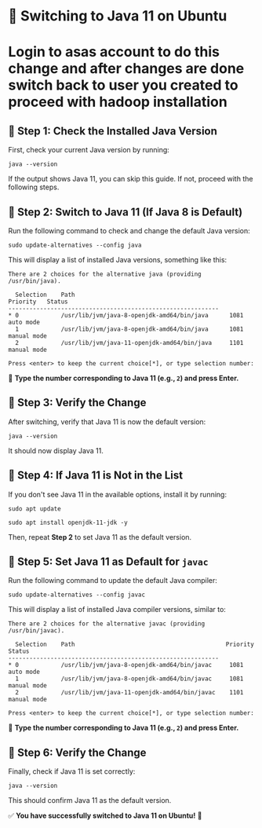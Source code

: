 # 📌 Switching to Java 11 on Ubuntu
# Login to asas account to do this change and after changes are done switch back to user you created to proceed with hadoop installation
## 🔹 Step 1: Check the Installed Java Version
First, check your current Java version by running:
~~~shell
java --version
~~~
If the output shows Java 11, you can skip this guide. If not, proceed with the following steps.

## 🔹 Step 2: Switch to Java 11 (If Java 8 is Default)
Run the following command to check and change the default Java version:
~~~shell
sudo update-alternatives --config java
~~~
This will display a list of installed Java versions, something like this:
~~~shell
There are 2 choices for the alternative java (providing /usr/bin/java).

  Selection    Path                                            Priority   Status
------------------------------------------------------------
* 0            /usr/lib/jvm/java-8-openjdk-amd64/bin/java      1081      auto mode
  1            /usr/lib/jvm/java-8-openjdk-amd64/bin/java      1081      manual mode
  2            /usr/lib/jvm/java-11-openjdk-amd64/bin/java     1101      manual mode

Press <enter> to keep the current choice[*], or type selection number:
~~~
📌 **Type the number corresponding to Java 11 (e.g., `2`) and press Enter.**

## 🔹 Step 3: Verify the Change
After switching, verify that Java 11 is now the default version:
~~~shell
java --version
~~~
It should now display Java 11.

## 🔹 Step 4: If Java 11 is Not in the List
If you don't see Java 11 in the available options, install it by running:
~~~shell
sudo apt update
~~~
~~~shell
sudo apt install openjdk-11-jdk -y
~~~
Then, repeat **Step 2** to set Java 11 as the default version.

## 🔹 Step 5: Set Java 11 as Default for `javac`
Run the following command to update the default Java compiler:
~~~shell
sudo update-alternatives --config javac
~~~
This will display a list of installed Java compiler versions, similar to:
~~~shell
There are 2 choices for the alternative javac (providing /usr/bin/javac).

  Selection    Path                                           Priority   Status
------------------------------------------------------------
* 0            /usr/lib/jvm/java-8-openjdk-amd64/bin/javac     1081      auto mode
  1            /usr/lib/jvm/java-8-openjdk-amd64/bin/javac     1081      manual mode
  2            /usr/lib/jvm/java-11-openjdk-amd64/bin/javac    1101      manual mode

Press <enter> to keep the current choice[*], or type selection number:
~~~
📌 **Type the number corresponding to Java 11 (e.g., `2`) and press Enter.**

## 🔹 Step 6: Verify the Change
Finally, check if Java 11 is set correctly:
~~~shell
java --version
~~~
This should confirm Java 11 as the default version.

✅ **You have successfully switched to Java 11 on Ubuntu!** 🎉

